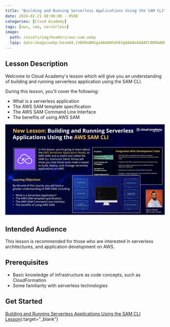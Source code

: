 ```yaml
---
title: "Building and Running Serverless Applications Using the SAM CLI"
date: 2024-02-21 08:00:00 - 0500
categories: [Cloud Academy]
tags: [aws, sam, serverless]
image: 
  path: /assets/img/headers/aws-sam.webp
  lqip: data:image/webp;base64,iVBORw0KGgoAAAANSUhEUgAAAAoAAAAFCAMAAABLuo1aAAAAM1BMVEUEXdsJXtcHXtkFXdldeJVPcp4EXNoDXdsLXtSWm55thKQGW9QFXdo7d8wobc8CXNsFXtzR8cgiAAAAKElEQVQIHWNgAAJGJhAJAswsrGwQFjsHJxc3hMnAw8vHD2UyCAiAWAAMgwCZhAYZUgAAAABJRU5ErkJggg==
---
```


## Lesson Description
Welcome to Cloud Academy's lesson which will give you an understanding of building and running serverless application using the SAM CLI.

During this lesson, you'll cover the following:
- What is a serverless application
- The AWS SAM template specification
- The AWS SAM Command Line Interface
- The benefits of using AWS SAM

![Pipeline](/assets/img/posts/sam.webp)

## Intended Audience
This lesson is recommended for those who are interested in serverless architectures, and application development on AWS.

## Prerequisites
- Basic knowledge of infrastructure as code concepts, such as CloudFormation
- Some familiarity with serverless technologies

## Get Started
[Building and Running Serverless Applications Using the SAM CLI Lesson](https://cloudacademy.com/course/building-running-serverless-applications-using-sam-cli-5711/){:target="_blank"}